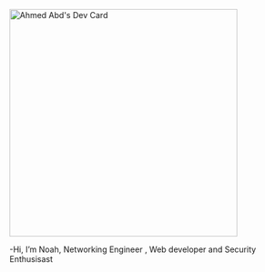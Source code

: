 <a href="https://app.daily.dev/noahsl9"><img src="https://api.daily.dev/devcards/e5a248be397a4275ba752a20b475c797.png?r=2be" width="400" alt="Ahmed Abd's Dev Card"/></a>


-Hi, I’m Noah, Networking Engineer , Web developer and Security Enthusisast 

<!---
A9B9/A9B9 is a ✨ special ✨ repository because its `README.md` (this file) appears on your GitHub profile.
You can click the Preview link to take a look at your changes.
--->
